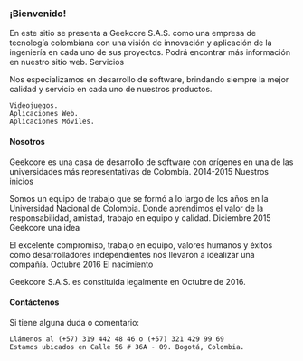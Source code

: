 <h3 style:"text-align:center">¡Bienvenido!</h3>

En este sitio se presenta a Geekcore S.A.S. como una empresa de tecnología colombiana con una visión de innovación y aplicación de la ingeniería en cada uno de sus proyectos. Podrá encontrar más información en nuestro sitio web.
Servicios

Nos especializamos en desarrollo de software, brindando siempre la mejor calidad y servicio en cada uno de nuestros productos.

    Videojuegos.
    Aplicaciones Web.
    Aplicaciones Móviles.

<h4>Nosotros</h4>

Geekcore es una casa de desarrollo de software con orígenes en una de las universidades más representativas de Colombia.
2014-2015
Nuestros inicios

Somos un equipo de trabajo que se formó a lo largo de los años en la Universidad Nacional de Colombia. Donde aprendimos el valor de la responsabilidad, amistad, trabajo en equipo y calidad.
Diciembre 2015
Geekcore una idea

El excelente compromiso, trabajo en equipo, valores humanos y éxitos como desarrolladores independientes nos llevaron a idealizar una compañía.
Octubre 2016
El nacimiento

Geekcore S.A.S. es constituida legalmente en Octubre de 2016.

<h4>Contáctenos</h4>

Si tiene alguna duda o comentario:

    Llámenos al (+57) 319 442 48 46 o (+57) 321 429 99 69
    Estamos ubicados en Calle 56 # 36A - 09. Bogotá, Colombia.
